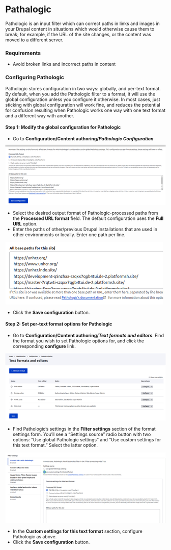 # Pathalogic

Pathologic is an input filter which can correct paths in links and images in your Drupal content in situations which would otherwise cause them to break; for example, if the URL of the site changes, or the content was moved to a different server.

### Requirements

* Avoid broken links and incorrect paths in content

### Configuring Pathologic

Pathologic stores configuration in two ways: globally, and per-text format. By default, when you add the Pathologic filter to a format, it will use the global configuration unless you configure it otherwise. In most cases, just sticking with global configuration will work fine, and reduces the potential for confusion resulting when Pathologic works one way with one text format and a different way with another.

#### Step 1: Modify the global configuration for Pathologic

* Go to **Configuration/Content authoring/**_**Pathologic Configuration**_

![Pathlogic Configuration Page](../../drupal-platform-docs/.gitbook/assets/chrome_wpazOFRbhq.png)

* Select the desired output format of Pathologic-processed paths from the **Processed URL format** field. The default configuration uses the **Full URL** option.
* Enter the paths of other/previous Drupal installations that are used in other environments or locally. Enter one path per line.

![Website Paths](<../../drupal-platform-docs/.gitbook/assets/image (4) (1) (1).png>)

* Click the **Save configuration** button.

#### Step 2: Set per-text format options for Pathologic

* Go to **Configuration/Content authoring/**_**Text formats and editors**_. Find the format you wish to set Pathologic options for, and click the corresponding **configure** link.

![Text Formats and Editors](<../../drupal-platform-docs/.gitbook/assets/image (5) (1) (1).png>)

* Find Pathologic’s settings in the **Filter settings** section of the format settings form. You’ll see a “Settings source” radio button with two options: “Use global Pathologic settings” and “Use custom settings for this text format.” Select the latter option.

![Correct URLs with Pathlogic](<../../drupal-platform-docs/.gitbook/assets/image (6) (2).png>)

* In the **Custom settings for this text format** section, configure Pathologic as above.
* Click the **Save configuration** button.
